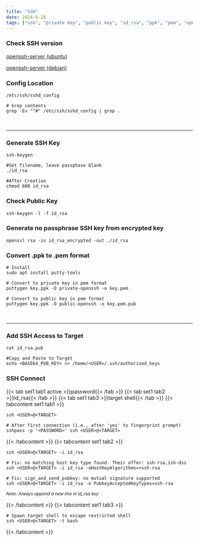 ```yaml
---
title: "SSH"
date: 2024-6-26
tags: ["ssh", "private key", "public key", "id_rsa", "ppk", "pem", "openssh"]
---
```


### Check SSH version

[openssh-server (ubuntu)](https://packages.ubuntu.com/search?keywords=openssh-server)

[openssh-server (debian)](https://packages.debian.org/search?keywords=openssh-server)

### Config Location

<div>

```console
/etc/ssh/sshd_config
```

```console
# Grep contents
grep -Ev "^#" /etc/ssh/sshd_config | grep .
```

</div>

<br>

---

### Generate SSH Key

<div>

```console
ssh-keygen
```

```console
#Set filename, leave passphase blank
./id_rsa
```

```console
#After Creation
chmod 600 id_rsa
```

</div>

### Check Public Key

<div>

```console
ssh-keygen -l -f id_rsa
```

</div>

### Generate no passphrase SSH key from encrypted key

<div>

```console
openssl rsa -in id_rsa_encrypted -out ./id_rsa
```

</div>

### Convert .ppk to .pem format

<div>

```console
# Install
sudo apt install putty-tools
```

```console
# Convert to private key in pem format
puttygen key.ppk -O private-openssh -o key.pem
```

```console
# Convert to public key in pem format
puttygen key.ppk -O public-openssh -o key.pem.pub
```

</div>

<br>

---

### Add SSH Access to Target

<div>

```console
cat id_rsa.pub
```

```console
#Copy and Paste to Target
echo <BASE64_PUB_KEY> >> /home/<USER>/.ssh/authorized_keys
```

</div>

### SSH Connect

{{< tab set1 tab1 active >}}password{{< /tab >}}
{{< tab set1 tab2 >}}id_rsa{{< /tab >}}
{{< tab set1 tab3 >}}target shell{{< /tab >}}
{{< tabcontent set1 tab1 >}}

<div>

```console
ssh <USER>@<TARGET>
```

```console
# After first connection (i.e., after 'yes' to fingerprint prompt)
sshpass -p '<PASSWORD>' ssh <USER>@<TARGET>
```

</div>

{{< /tabcontent >}}
{{< tabcontent set1 tab2 >}}

<div>

```console
ssh <USER>@<TARGET> -i id_rsa
```

```console
# Fix: no matching host key type found. Their offer: ssh-rsa,ssh-dss
ssh <USER>@<TARGET> -i id_rsa -oHostKeyAlgorithms=+ssh-rsa
```

```console
# Fix: sign_and_send_pubkey: no mutual signature supported 
ssh <USER>@<TARGET> -i id_rsa -o PubkeyAcceptedKeyTypes=ssh-rsa
```

</div>

<small>*Note: Always append a new line in id_rsa key*</small>

{{< /tabcontent >}}
{{< tabcontent set1 tab3 >}}

<div>

```console
# Spawn target shell to escape restricted shell
ssh <USER>@<TARGET> -t bash
```

</div>

{{< /tabcontent >}}


<br>